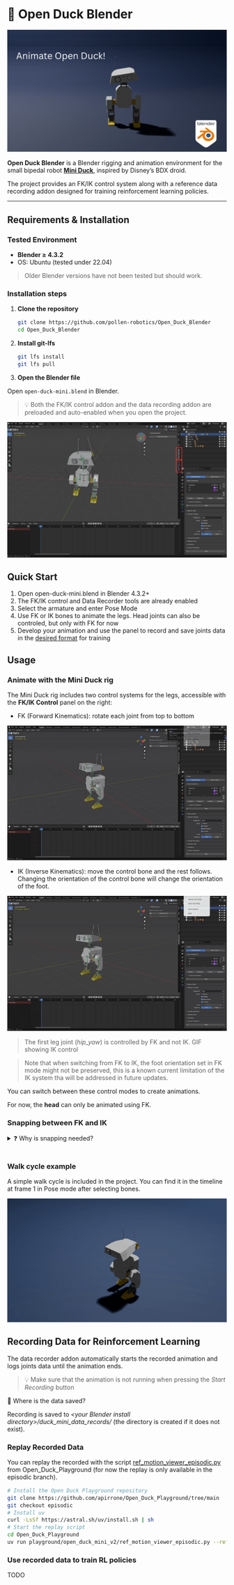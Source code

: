 # 🦆 Open Duck Blender

<div align="center">

![banner](assets/banner.png)

</div>

**Open Duck Blender** is a Blender rigging and animation environment for the small bipedal robot [**Mini Duck**](https://github.com/apirrone/Open_Duck_Mini), inspired by Disney’s BDX droid.

The project provides an FK/IK control system along with a reference data recording addon designed for training reinforcement learning policies.

---

## Requirements & Installation

### Tested Environment

- **Blender ≥ 4.3.2**
- OS: Ubuntu (tested under 22.04)

> Older Blender versions have not been tested but should work.

### Installation steps

1. **Clone the repository**  
   ```bash
   git clone https://github.com/pollen-robotics/Open_Duck_Blender
   cd Open_Duck_Blender
   ```
2. **Install git-lfs**
    ```bash
    git lfs install
    git lfs pull
    ```
3. **Open the Blender file**

Open `open-duck-mini.blend` in Blender.

> 💡 Both the FK/IK control addon and the data recording addon are preloaded and auto-enabled when you open the project.

<div align="center">

![banner](assets/add_on.png)

</div>

## Quick Start
1. Open open-duck-mini.blend in Blender 4.3.2+
2. The FK/IK control and Data Recorder tools are already enabled
3. Select the armature and enter Pose Mode
4. Use FK or IK bones to animate the legs. Head joints can also be controled, but only with FK for now
5. Develop your animation and use the panel to record and save joints data in the [desired format](https://github.com/apirrone/Open_Duck_reference_motion_generator/blob/11c3df93105d314c24702a2ea57e4bd103aea7c4/open_duck_reference_motion_generator/gait_generator.py#L291) for training

## Usage
### Animate with the Mini Duck rig

The Mini Duck rig includes two control systems for the legs, accessible with the **FK/IK Control** panel on the right:

- FK (Forward Kinematics): rotate each joint from top to bottom

<div align="center">

![open_duck_walk](assets/fk_control.gif)

</div>

- IK (Inverse Kinematics): move the control bone and the rest follows. Changing the orientation of the control bone will change the orientation of the foot.

<div align="center">

![open_duck_walk](assets/ik_control.gif)

</div>

> The first leg joint (*hip_yaw*) is controlled by FK and not IK.
GIF showing IK control

> Note that when switching from FK to IK, the foot orientation set in FK mode might not be preserved, this is a known current limitation of the IK system tha will be addressed in future updates.


You can switch between these control modes to create animations.

For now, the **head** can only be animated using FK.

### Snapping between FK and IK
<details>
<summary>❓ Why is snapping needed?</summary>
<br>
When animating in Blender, FK and IK cannot be used simultaneously on the same limb.
Switching between them without snapping causes the pose to jump or break.

The included control addon ensures a seamless transition between the two systems.
</details>

<br>

### Walk cycle example
A simple walk cycle is included in the project. You can find it in the timeline at frame 1 in Pose mode after selecting bones.

<div align="center">

![open_duck_walk](assets/open_duck_walk_example.gif)

</div>

## Recording Data for Reinforcement Learning
The data recorder addon automatically starts the recorded animation and logs joints data until the animation ends.

> 💡 Make sure that the animation is not running when pressing the *Start Recording* button

📁 Where is the data saved?

Recording is saved to *\<your Blender install directory>/duck_mini_data_records/* (the directory is created if it does not exist).

### Replay Recorded Data
You can replay the recorded with the script [ref_motion_viewer_episodic.py](https://github.com/apirrone/Open_Duck_Playground/blob/episodic/playground/open_duck_mini_v2/ref_motion_viewer_episodic.py) from Open_Duck_Playground (for now the replay is only available in the episodic branch).

```bash
# Install the Open Duck Playground repository
git clone https://github.com/apirrone/Open_Duck_Playground/tree/main
git checkout episodic
# Install uv
curl -LsSf https://astral.sh/uv/install.sh | sh
# Start the replay script
cd Open_Duck_Playground
uv run playground/open_duck_mini_v2/ref_motion_viewer_episodic.py --reference-data <path_to_your_recorded_data>
```

### Use recorded data to train RL policies
TODO